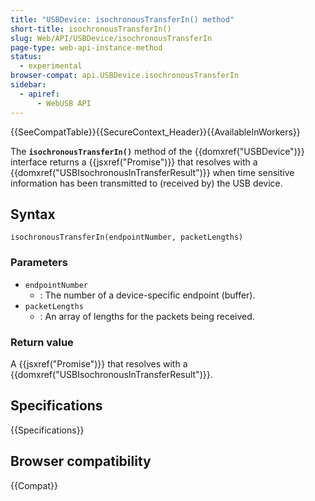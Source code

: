 ```yaml
---
title: "USBDevice: isochronousTransferIn() method"
short-title: isochronousTransferIn()
slug: Web/API/USBDevice/isochronousTransferIn
page-type: web-api-instance-method
status:
  - experimental
browser-compat: api.USBDevice.isochronousTransferIn
sidebar:
  - apiref:
      - WebUSB API
---
```


{{SeeCompatTable}}{{SecureContext_Header}}{{AvailableInWorkers}}

The **`isochronousTransferIn()`** method of the {{domxref("USBDevice")}} interface returns a {{jsxref("Promise")}} that resolves with a {{domxref("USBIsochronousInTransferResult")}} when time sensitive information has been transmitted to (received by) the USB device.

## Syntax

```js-nolint
isochronousTransferIn(endpointNumber, packetLengths)
```

### Parameters

- `endpointNumber`
  - : The number of a device-specific endpoint (buffer).
- `packetLengths`
  - : An array of lengths for the packets being received.

### Return value

A {{jsxref("Promise")}} that resolves with a {{domxref("USBIsochronousInTransferResult")}}.

## Specifications

{{Specifications}}

## Browser compatibility

{{Compat}}

